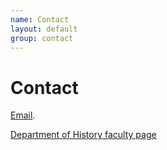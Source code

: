 ```yaml
---
name: Contact
layout: default
group: contact
---
```


<h1 class="page-header text-center"> Contact </h1>

[Email](mailto:ebpayne@olemiss.edu).

[Department of History faculty page](https://history.olemiss.edu/eva-payne/)